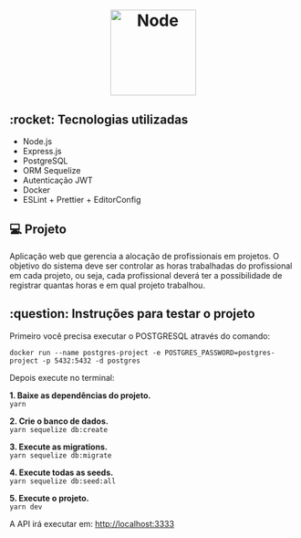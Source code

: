 <h1 align="center">
    <img alt="Node" title="Node" src="https://nodejs.org/static/images/logos/nodejs-new-black.svg" width="150px" />
</h1>

<h2>:rocket: Tecnologias utilizadas</h2>
<ul>
  <li>Node.js</li>
  <li>Express.js</li>
  <li>PostgreSQL</li>
  <li>ORM Sequelize</li>
  <li>Autenticação JWT</li>
  <li>Docker</li>
  <li>ESLint + Prettier + EditorConfig</li>
</ul>

<h2>💻 Projeto</h2>

Aplicação web que gerencia a alocação de profissionais em projetos. O objetivo do sistema deve ser controlar as horas trabalhadas do profissional em cada projeto, ou seja, cada profissional deverá ter a possibilidade de registrar quantas horas e em qual projeto trabalhou.

<h2>:question: Instruções para testar o projeto</h2>

Primeiro você precisa executar o POSTGRESQL através do comando:

`docker run --name postgres-project -e POSTGRES_PASSWORD=postgres-project -p 5432:5432 -d postgres`

Depois execute no terminal:

**1. Baixe as dependências do projeto.**<br>
`yarn`

**2. Crie o banco de dados.**<br>
`yarn sequelize db:create`

**3. Execute as migrations.**<br>
`yarn sequelize db:migrate`

**4. Execute todas as seeds.**<br>
`yarn sequelize db:seed:all`

**5. Execute o projeto.**<br>
`yarn dev`<br>

A API irá executar em: [http://localhost:3333](http://localhost:3333)
